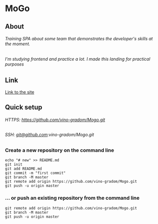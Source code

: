 # MoGo

## About
###### Training SPA about some team that demonstrates the developer's skills at the moment.
###### I'm studying frontend and practice a lot. I made this landing for practical purposes

## Link
[Link to the site](https://vino-gradom.github.io/Mogo/)

## Quick setup
###### HTTPS: https://github.com/vino-gradom/Mogo.git
###### SSH: git@github.com:vino-gradom/Mogo.git

### Create a new repository on the command line
```git
echo "# new" >> README.md
git init
git add README.md
git commit -m "first commit"
git branch -M master
git remote add origin https://github.com/vino-gradom/Mogo.git
git push -u origin master
```

### ... or push an existing repository from the command line
```git
git remote add origin https://github.com/vino-gradom/Mogo.git
git branch -M master
git push -u origin master
```

